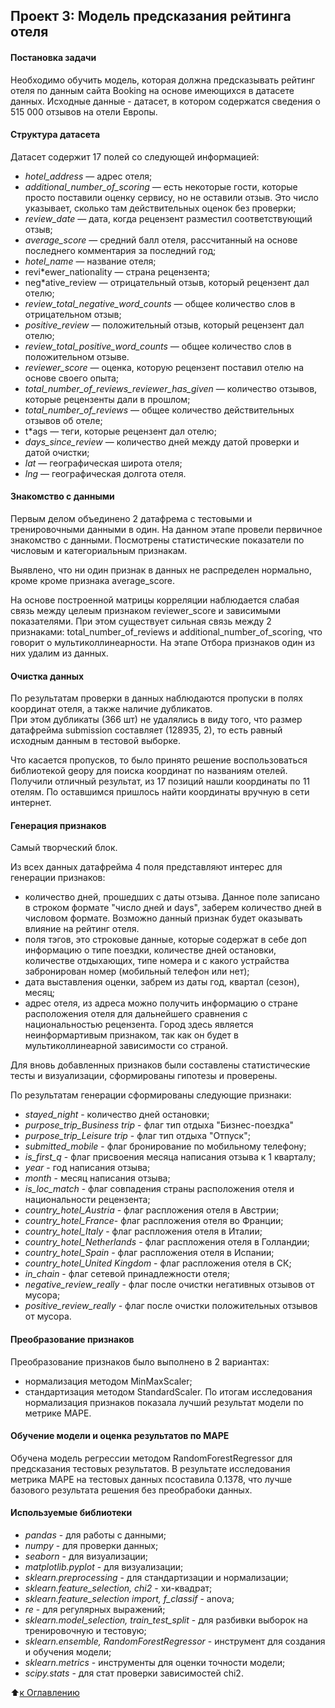 ## Проект 3: Модель предсказания рейтинга отеля

#### Постановка задачи
Необходимо обучить модель, которая должна предсказывать рейтинг отеля по данным сайта Booking на основе имеющихся в датасете данных. Исходные данные - датасет, в котором содержатся сведения о 515 000 отзывов на отели Европы.

#### Структура датасета
Датасет содержит 17 полей со следующей информацией:
- *hotel_address* — адрес отеля;
- *additional_number_of_scoring* — есть некоторые гости, которые просто поставили оценку сервису, но не оставили отзыв. Это число указывает, сколько там действительных оценок без проверки;
- *review_date* — дата, когда рецензент разместил соответствующий отзыв;
- *average_score* — средний балл отеля, рассчитанный на основе последнего комментария за последний год;
- *hotel_name* — название отеля;
- revi*ewer_nationality — страна рецензента;
- neg*ative_review — отрицательный отзыв, который рецензент дал отелю;
- *review_total_negative_word_counts* — общее количество слов в отрицательном отзыв;
- *positive_review* — положительный отзыв, который рецензент дал отелю;
- *review_total_positive_word_counts* — общее количество слов в положительном отзыве.
- *reviewer_score* — оценка, которую рецензент поставил отелю на основе своего опыта;
- *total_number_of_reviews_reviewer_has_given* — количество отзывов, которые рецензенты дали в прошлом;
- *total_number_of_reviews* — общее количество действительных отзывов об отеле;
- t*ags — теги, которые рецензент дал отелю;
- *days_since_review* — количество дней между датой проверки и датой очистки;
- *lat* — географическая широта отеля;
- *lng* — географическая долгота отеля.

#### Знакомство с данными

Первым делом объединено 2 датафрема с тестовыми и тренировочными данными в один. 
На данном этапе провели первичное знакомство с данными. Посмотрены статистические показатели по числовым и категориальным признакам.   

Выявлено, что ни один признак в данных не распределен нормально, кроме  кроме признака average_score. 

На основе построенной матрицы корреляции наблюдается слабая связь между целеым признаком reviewer_score и зависимыми показателями. 
При этом существует сильная связь между 2 признаками: total_number_of_reviews и additional_number_of_scoring, что говорит о мультиколлинеарности. На этапе Отбора признаков один из них удалим из данных.

#### Очистка данных

По результатам проверки в данных наблюдаются пропуски в полях координат отеля, а также наличие дубликатов.  
При этом дубликаты (366 шт) не удалялись в виду того, что размер датафрейма submission составляет (128935, 2), то есть равный исходным данным в тестовой выборке.   

Что касается пропусков, то было принято решение воспользоваться библиотекой geopy для поиска координат по названиям отелей. Получили отличный результат, из 17 позиций нашли координаты по 11 отелям. По оставшимся пришлось найти координаты вручную в сети интернет.

#### Генерация признаков 

Самый творческий блок.

Из всех данных датафрейма 4 поля представляют интерес для генерации признаков:
- количество дней, прошедших с даты отзыва. Данное поле записано в строком формате "число дней и days", заберем количество дней в числовом формате. Возможно данный признак будет оказывать влияние на рейтинг отеля.
- поля тэгов, это строковые данные, которые содержат в себе доп информацию о типе поездки, количестве дней остановки, количестве отдыхающих, типе номера и с какого устрайства забронирован номер (мобильный телефон или нет);
- дата выставления оценки, забрем из даты год, квартал (сезон), месяц;
- адрес отеля, из адреса можно получить информацию о стране расположения отеля для дальнейшего сравнения с национальностью рецензента. Город здесь является неинформартивым признаком, так как он будет в мультиколлинеарной зависимости со страной.

Для вновь добавленных признаков были составлены статистические тесты и визуализации, сформированы гипотезы и проверены.

По результатам генерации сформированы следующие признаки:   
- *stayed_night* - количество дней остановки;
- *purpose_trip_Business trip* - флаг тип отдыха "Бизнес-поездка"
- *purpose_trip_Leisure trip* - флаг тип отдыха "Отпуск";
- *submitted_mobile* - флаг бронирование по мобильному телефону;
- *is_first_q* - флаг присвоения месяца написания отзыва к 1 кварталу;
- *year* - год написания отзыва;
- *month* - месяц написания отзыва;
- *is_loc_match* - флаг совпадения страны расположения отеля и национальности рецензента;
- *country_hotel_Austria* - флаг распложения отеля в Австрии;
- *country_hotel_France*- флаг распложения отеля во Франции;
- *country_hotel_Italy* - флаг распложения отеля в Италии;
- *country_hotel_Netherlands* - флаг распложения отеля в Голландии;
- *country_hotel_Spain* - флаг распложения отеля в Испании;
- *country_hotel_United Kingdom* - флаг распложения отеля в СК;
- *in_chain* - флаг сетевой принадлежности отеля;
- *negative_review_really* - флаг после очистки негативных отзывов от мусора;
- *positive_review_really* - флаг после очистки положительных отзывов от мусора.

#### Преобразование признаков

Преобразование признаков было выполнено в 2 вариантах: 
- нормализация методом MinMaxScaler;
- стандартизация методом StandardScaler.
По итогам исследования нормализация признаков показала лучший результат модели по метрике MAPE.

#### Обучение модели и оценка результатов по MAPE

Обучена модель регрессии методом RandomForestRegressor для предсказания тестовых результатов.
В результате исследования метрика MAPE на тестовых данных псоставила 0.1378, что лучше базового результата решения без преобрабоки данных.

#### Используемые библиотеки
- *pandas* - для работы с данными;
- *numpy* - для проверки данных;
- *seaborn* - для визуализации;
- *matplotlib.pyplot* - для визуализации;
- *sklearn.preprocessing* - для стандартизации и нормализации;
- *sklearn.feature_selection, chi2* - хи-квадрат;
- *sklearn.feature_selection import, f_classif* - anova; 
- *re* - для регулярных выражений;
- *sklearn.model_selection, train_test_split* - для разбивки выборок на тренировочную и тестовую;
- *sklearn.ensemble, RandomForestRegressor* - инструмент для создания и обучения модели;  
- *sklearn.metrics* - инструменты для оценки точности модели;
- *scipy.stats* - для стат проверки зависимостей chi2.

:arrow_up:[к Оглавлению](https://github.com/vadimkopytko/learning/tree/main/SkillFactory/EDA-6_PROJECT-3/README.md#Оглавление)